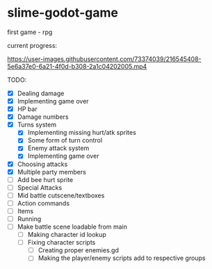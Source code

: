 # slime-godot-game
first game - rpg

current progress:

https://user-images.githubusercontent.com/73374039/216545408-5e6a37e0-6a21-4f0d-b308-2a1c04202005.mp4



TODO:
- [x] Dealing damage
- [x] Implementing game over
- [x] HP bar
- [x] Damage numbers
- [x] Turns system
	- [x] Implementing missing hurt/atk sprites
	- [x] Some form of turn control
	- [x] Enemy attack system
    - [x] Implementing game over
- [x] Choosing attacks
- [x] Multiple party members
- [ ] Add bee hurt sprite
- [ ] Special Attacks
- [ ] Mid battle cutscene/textboxes
- [ ] Action commands
- [ ] Items
- [ ] Running
- [ ] Make battle scene loadable from main
    - [ ] Making character id lookup
    - [ ] Fixing character scripts
        - [ ] Creating proper enemies.gd
        - [ ] Making the player/enemy scripts add to respective groups
